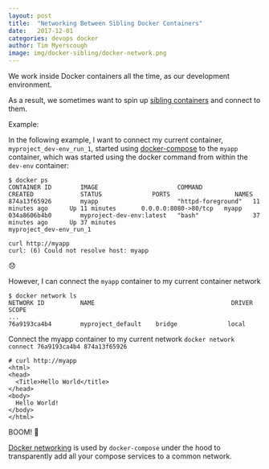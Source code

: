 ```yaml
---
layout: post
title:  "Networking Between Sibling Docker Containers"
date:   2017-12-01
categories: devops docker
author: Tim Myerscough
image: img/docker-sibling/docker-network.png
---
```

We work inside Docker containers all the time, as our development environment.

As a result, we sometimes want to spin up [sibling containers](https://forums.docker.com/t/how-can-i-run-docker-command-inside-a-docker-container/337/2) and connect to them.

Example:

In the following example, I want to connect my current container, `myproject_dev-env_run_1`, started using [docker-compose](https://docs.docker.com/compose/) to the `myapp` container, which was started using the docker command from within the `dev-env` container:

```
$ docker ps
CONTAINER ID        IMAGE                      COMMAND              CREATED             STATUS              PORTS                  NAMES
874a13f65926        myapp                      "httpd-foreground"   11 minutes ago      Up 11 minutes       0.0.0.0:8080->80/tcp   myapp
034a8606b4b0        myproject-dev-env:latest   "bash"               37 minutes ago      Up 37 minutes                              myproject_dev-env_run_1
```

```
curl http://myapp
curl: (6) Could not resolve host: myapp
```

😞

However, I can connect the `myapp` container to my current container network
```
$ docker network ls
NETWORK ID          NAME                                      DRIVER              SCOPE
...
76a9193ca4b4        myproject_default    bridge              local
```

Connect the myapp container to my current network
`docker network connect 76a9193ca4b4 874a13f65926`

```
# curl http://myapp
<html>
<head>
  <Title>Hello World</title>
</head>
<body>
  Hello World!
</body>
</html>
```

BOOM! 🤘

[Docker networking](https://docs.docker.com/engine/userguide/networking/) is used by `docker-compose` under the hood to transparently add all your compose services to a common network.
